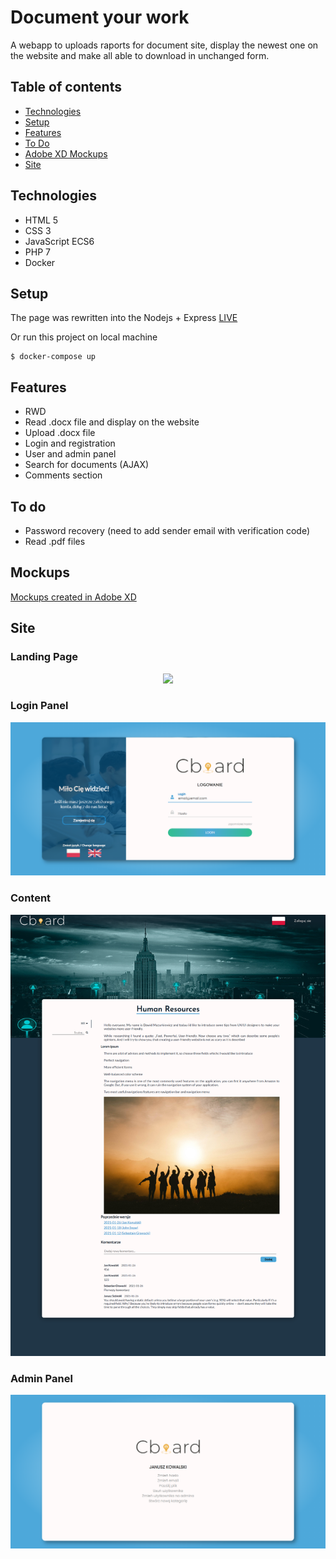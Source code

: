 # Document your work
A webapp to uploads raports for document site, display the newest one on the website and make all able to download in unchanged form.

## Table of contents
* [Technologies](#technologies)
* [Setup](#setup)
* [Features](#features)
* [To Do](#to-do)
* [Adobe XD Mockups](#mockups)
* [Site](#site)

## Technologies
* HTML 5
* CSS 3
* JavaScript ECS6
* PHP 7
* Docker

## Setup
The page was rewritten into the Nodejs + Express [LIVE](https://documentation-raports.herokuapp.com/)

Or run this project on local machine

```
$ docker-compose up
```

## Features

* RWD
* Read .docx file and display on the website
* Upload .docx file
* Login and registration
* User and admin panel
* Search for documents (AJAX)
* Comments section

## To do
* Password recovery (need to add sender email with verification code)
* Read .pdf files

## Mockups
[Mockups created in Adobe XD](https://xd.adobe.com/view/463c1fb7-e10d-4e67-80e2-675263b31d0e-136f/specs/)

## Site
### Landing Page
<p align="center">
  <img src="Site-screenshots/landing-page.png" />
</p>

### Login Panel
<p align="center">
  <img src="Site-screenshots/login-page.png" />
</p>

### Content
<p align="center">
  <img src="Site-screenshots/content.png" />
</p>

### Admin Panel
<p align="center">
  <img src="Site-screenshots/admin-panel.png" />
</p>
